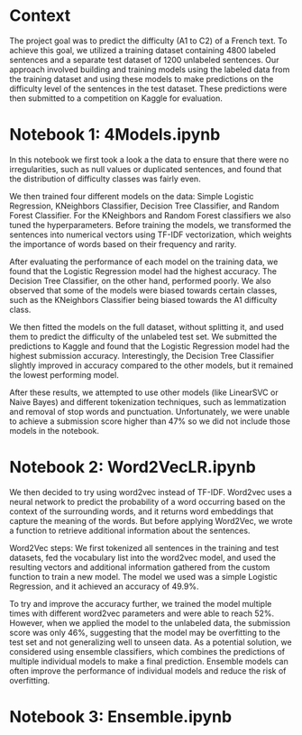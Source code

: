# Context
The project goal was to predict the difficulty (A1 to C2) of a French text. To achieve this goal, we utilized a training dataset containing 4800 labeled sentences and a separate test dataset of 1200 unlabeled sentences. Our approach involved building and training models using the labeled data from the training dataset and using these models to make predictions on the difficulty level of the sentences in the test dataset. These predictions were then submitted to a competition on Kaggle for evaluation.

# Notebook 1: 4Models.ipynb 

In this notebook we first took a look a the data to ensure that there were no irregularities, such as null values or duplicated sentences, and found that the distribution of difficulty classes was fairly even. 

We then trained four different models on the data: Simple Logistic Regression, KNeighbors Classifier, Decision Tree Classifier, and Random Forest Classifier. For the KNeighbors and Random Forest classifiers we also tuned the hyperparameters.  Before training the models, we transformed the sentences into numerical vectors using TF-IDF vectorization, which weights the importance of words based on their frequency and rarity. 

After evaluating the performance of each model on the training data, we found that the Logistic Regression model had the highest accuracy. The Decision Tree Classifier, on the other hand, performed poorly. We also observed that some of the models were biased towards certain classes, such as the KNeighbors Classifier being biased towards the A1 difficulty class. 

We then fitted the models on the full dataset, without splitting it, and used them to predict the difficulty of the unlabeled test set. We submitted the predictions to Kaggle and found that the Logistic Regression model had the highest submission accuracy. Interestingly, the Decision Tree Classifier slightly improved in accuracy compared to the other models, but it remained the lowest performing model. 

After these results, we attempted to use other models (like LinearSVC or Naive Bayes) and different tokenization techniques, such as lemmatization and removal of stop words and punctuation. Unfortunately, we were unable to achieve a submission score higher than 47% so we did not include those models in the notebook.  

# Notebook 2: Word2VecLR.ipynb

We then decided to try using word2vec instead of TF-IDF. Word2vec uses a neural network to predict the probability of a word occurring based on the context of the surrounding words, and it returns word embeddings that capture the meaning of the words. But before applying Word2Vec, we wrote a function to retrieve additional information about the sentences.

Word2Vec steps: We first tokenized all sentences in the training and test datasets, fed the vocabulary list into the word2vec model, and used the resulting vectors and additional information gathered from the custom function to train a new model. The model we used was a simple Logistic Regression, and it achieved an accuracy of 49.9%. 

To try and improve the accuracy further, we trained the model multiple times with different word2vec parameters and were able to reach 52%. However, when we applied the model to the unlabeled data, the submission score was only 46%, suggesting that the model may be overfitting to the test set and not generalizing well to unseen data. As a potential solution, we considered using ensemble classifiers, which combines the predictions of multiple individual models to make a final prediction. Ensemble models can often improve the performance of individual models and reduce the risk of overfitting.

# Notebook 3: Ensemble.ipynb 

